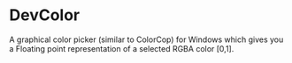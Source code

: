# DevColor

A graphical color picker (similar to ColorCop) for Windows which gives you a Floating point representation of a selected RGBA color [0,1].  

